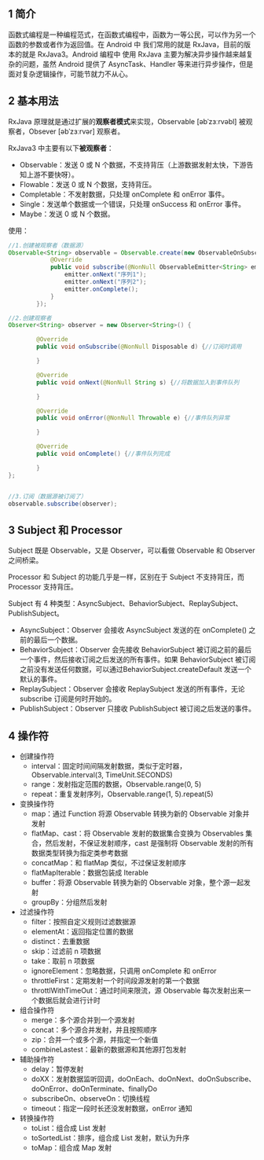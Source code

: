 ## 1 简介

函数式编程是一种编程范式，在函数式编程中，函数为一等公民，可以作为另一个函数的参数或者作为返回值。在 Android 中 我们常用的就是 RxJava，目前的版本的就是 RxJava3。Android 编程中 使用 RxJava 主要为解决异步操作越来越复杂的问题，虽然 Android 提供了 AsyncTask、Handler 等来进行异步操作，但是面对复杂逻辑操作，可能节就力不从心。

## 2 基本用法

RxJava 原理就是通过扩展的**观察者模式**来实现，Observable  [əbˈzɜːrvəbl]  被观察者，Obsever  [əbˈzɜːrvər]  观察者。 

RxJava3 中主要有以下**被观察者**：

* Observable：发送 0 或 N 个数据，不支持背压（上游数据发射太快，下游告知上游不要快呀）。
* Flowable：发送 0 或 N 个数据，支持背压。
* Completable：不发射数据，只处理 onComplete 和 onError 事件。
* Single：发送单个数据或一个错误，只处理 onSuccess 和 onError 事件。
* Maybe：发送 0 或 N 个数据。

使用：

```java
//1.创建被观察者（数据源）
Observable<String> observable = Observable.create(new ObservableOnSubscribe<String>() {
            @Override
            public void subscribe(@NonNull ObservableEmitter<String> emitter) throws Throwable {
                emitter.onNext("序列1");
                emitter.onNext("序列2");
                emitter.onComplete();
            }
        });

//2.创建观察者
Observer<String> observer = new Observer<String>() {

        @Override
        public void onSubscribe(@NonNull Disposable d) {//订阅时调用

        }

        @Override
        public void onNext(@NonNull String s) {//将数据加入到事件队列

        }

        @Override
        public void onError(@NonNull Throwable e) {//事件队列异常

        }

        @Override
        public void onComplete() {//事件队列完成

        }
};


//3.订阅（数据源被订阅了）
observable.subscribe(observer);
```

## 3 Subject 和 Processor

Subject 既是 Observable，又是 Observer，可以看做 Observable 和  Observer 之间桥梁。

Processor 和 Subject 的功能几乎是一样，区别在于 Subject 不支持背压，而 Processor 支持背压。

Subject 有 4 种类型：AsyncSubject、BehaviorSubject、ReplaySubject、PublishSubject。

* AsyncSubject：Observer 会接收 AsyncSubject 发送的在 onComplete() 之前的最后一个数据。
* BehaviorSubject：Observer 会先接收 BehaviorSubject 被订阅之前的最后一个事件，然后接收订阅之后发送的所有事件。如果 BehaviorSubject 被订阅之前没有发送任何数据，可以通过BehaviorSubject.createDefault 发送一个默认的事件。
* ReplaySubject：Observer 会接收 ReplaySubject 发送的所有事件，无论 subscribe 订阅是何时开始的。
* PublishSubject：Observer 只接收 PublishSubject 被订阅之后发送的事件。

## 4 操作符

* 创建操作符
  * interval：固定时间间隔发射数据，类似于定时器，Observable.interval(3, TimeUnit.SECONDS)
  * range：发射指定范围的数据，Observable.range(0, 5)
  * repeat：重复发射序列，Observable.range(1, 5).repeat(5)
* 变换操作符
  * map：通过 Function 将源 Observable 转换为新的 Observable 对象并发射
  * flatMap、cast：将 Observable 发射的数据集合变换为 Observables 集合，然后发射，不保证发射顺序，cast 是强制将 Observable 发射的所有数据类型转换为指定类参考数据
  * concatMap：和 flatMap 类似，不过保证发射顺序
  * flatMapIterable：数据包装成 Iterable
  * buffer：将源 Observable 转换为新的 Observable 对象，整个源一起发射
  * groupBy：分组然后发射
* 过滤操作符
  * filter：按照自定义规则过滤数据源
  * elementAt：返回指定位置的数据
  * distinct：去重数据
  * skip：过滤前 n 项数据
  * take：取前 n 项数据
  * ignoreElement：忽略数据，只调用 onComplete 和 onError 
  * throttleFirst：定期发射一个时间段源发射的第一个数据
  * throttlWithTimeOut：通过时间来限流，源 Observable 每次发射出来一个数据后就会进行计时
* 组合操作符
  * merge：多个源合并到一个源发射
  * concat：多个源合并发射，并且按照顺序
  * zip：合并一个或多个源，并指定一个新值
  * combineLastest：最新的数据源和其他源打包发射
* 辅助操作符
  * delay：暂停发射
  * doXX：发射数据监听回调，doOnEach、doOnNext、doOnSubscribe、doOnError、doOnTerminate、finallyDo
  * subscribeOn、observeOn：切换线程
  * timeout：指定一段时长还没发射数据，onError 通知
* 转换操作符
  * toList：组合成 List 发射
  * toSortedList：排序，组合成 List 发射，默认为升序
  * toMap：组合成 Map 发射